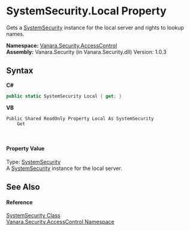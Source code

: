 # SystemSecurity.Local Property 
 

Gets a <a href="d966f360-1793-ec9a-f172-06cfdff71c9b">SystemSecurity</a> instance for the local server and rights to lookup names.

**Namespace:**&nbsp;<a href="62a937f8-234b-6e15-2f22-272a8ae206a7">Vanara.Security.AccessControl</a><br />**Assembly:**&nbsp;Vanara.Security (in Vanara.Security.dll) Version: 1.0.3

## Syntax

**C#**<br />
``` C#
public static SystemSecurity Local { get; }
```

**VB**<br />
``` VB
Public Shared ReadOnly Property Local As SystemSecurity
	Get
```

<br />

#### Property Value
Type: <a href="d966f360-1793-ec9a-f172-06cfdff71c9b">SystemSecurity</a><br />A <a href="d966f360-1793-ec9a-f172-06cfdff71c9b">SystemSecurity</a> instance for the local server.

## See Also


#### Reference
<a href="d966f360-1793-ec9a-f172-06cfdff71c9b">SystemSecurity Class</a><br /><a href="62a937f8-234b-6e15-2f22-272a8ae206a7">Vanara.Security.AccessControl Namespace</a><br />